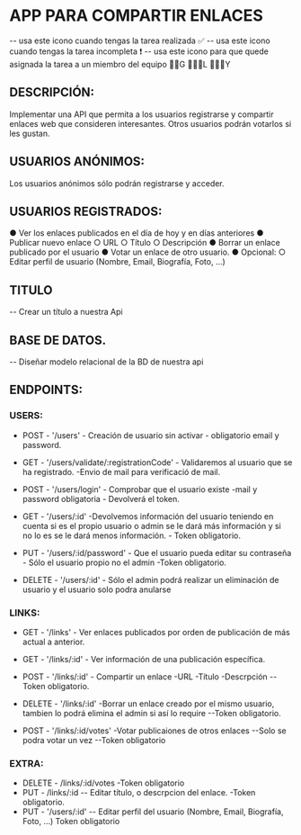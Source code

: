
# APP PARA COMPARTIR ENLACES 
 -- usa este icono cuando tengas la tarea realizada ✅
 -- usa este icono cuando tengas la tarea incompleta ❗️
 -- usa este icono para que quede asignada la tarea a un miembro del equipo 🧔🏻G    👨🏻‍🦱L   👱🏻‍♀️Y

## DESCRIPCIÓN:
Implementar una API que permita a los usuarios registrarse y compartir enlaces web que consideren interesantes. 
Otros usuarios podrán votarlos si les gustan.

## USUARIOS ANÓNIMOS:
Los usuarios anónimos sólo podrán registrarse y acceder.

## USUARIOS REGISTRADOS:
● Ver los enlaces publicados en el día de hoy y en días anteriores
● Publicar nuevo enlace
○ URL
○ Título
○ Descripción
● Borrar un enlace publicado por el usuario
● Votar un enlace de otro usuario.
● Opcional:
○ Editar perfil de usuario (Nombre, Email, Biografía, Foto, …)

## TITULO
-- Crear un título a nuestra Api

## BASE DE DATOS.
-- Diseñar modelo relacional de la BD de nuestra api

## ENDPOINTS:

### USERS:

- POST - '/users' - Creación de usuario sin activar - obligatorio email y password.

- GET - '/users/validate/:registrationCode' - Validaremos al usuario que se ha registrado. -Envio de mail para verificació de mail.

- POST - '/users/login' - Comprobar que el usuario existe -mail y password obligatoria - Devolverá el token.

- GET - '/users/:id' -Devolvemos información del usuario teniendo en cuenta si es el propio usuario o admin se le dará más información y si no lo es se le dará menos información. - Token obligatorio.

- PUT - '/users/:id/password' - Que el usuario pueda editar su contraseña - Sólo el usuario propio no el admin -Token obligatorio.

- DELETE - '/users/:id' - Sólo el admin podrá realizar un eliminación de usuario y el usuario solo podra anularse

### LINKS:

- GET - '/links' - Ver enlaces publicados por orden de publicación de más actual a anterior.

- GET - '/links/:id' - Ver información de una publicación específica.

- POST - '/links/:id' - Compartir un enlace -URL -Título -Descrpción --Token obligatorio.

- DELETE - '/links/:id' -Borrar un enlace creado por el mismo usuario, tambien lo podrá elimina el admin si así lo require --Token obligatorio.

- POST - '/links/:id/votes' -Votar publicaiones de otros enlaces --Solo se podra votar un vez --Token obligatorio

### EXTRA:
- DELETE - /links/:id/votes -Token obligatorio
- PUT - /links/:id  -- Editar título, o descrpcion del enlace. -Token obligatorio.
- PUT - '/users/:id' -- Editar perfil del usuario (Nombre, Email, Biografía, Foto, …) Token obligatorio

















